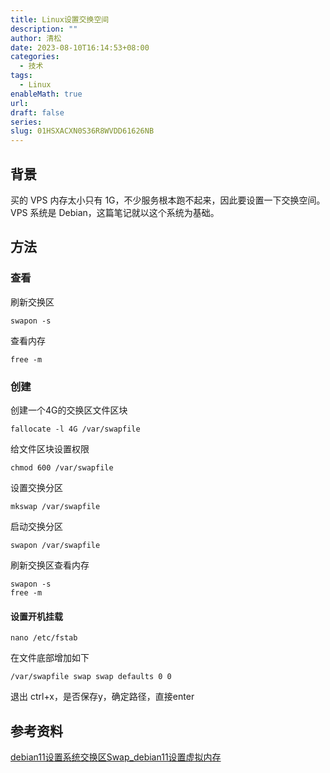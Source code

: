 ```yaml
---
title: Linux设置交换空间
description: ""
author: 清松
date: 2023-08-10T16:14:53+08:00
categories:
  - 技术
tags:
  - Linux
enableMath: true
url: 
draft: false
series: 
slug: 01HSXACXN0S36R8WVDD61626NB
---
```

## 背景
买的 VPS 内存太小只有 1G，不少服务根本跑不起来，因此要设置一下交换空间。VPS 系统是 Debian，这篇笔记就以这个系统为基础。

## 方法
### 查看
刷新交换区
```
swapon -s
```
查看内存
```
free -m
```

### 创建
创建一个4G的交换区文件区块
```
fallocate -l 4G /var/swapfile
```
给文件区块设置权限
```
chmod 600 /var/swapfile
```
设置交换分区
```
mkswap /var/swapfile
```
启动交换分区
```
swapon /var/swapfile
```
刷新交换区查看内存
```
swapon -s
free -m
```
#### 设置开机挂载
```
nano /etc/fstab
```
在文件底部增加如下
```
/var/swapfile swap swap defaults 0 0
```
退出 ctrl+x，是否保存y，确定路径，直接enter

## 参考资料
[debian11设置系统交换区Swap_debian11设置虚拟内存](https://www.rezhuji.com/os/debian11/system/how_to_set_swap_on_debian11.html)    